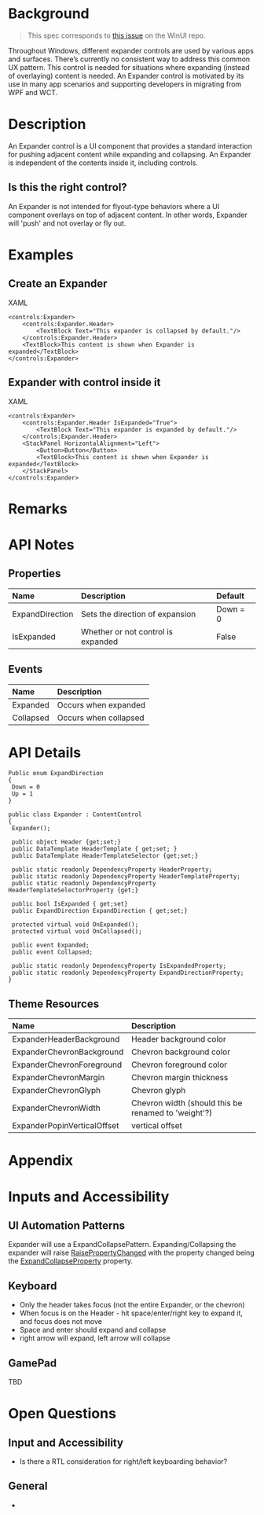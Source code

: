 <!-- The purpose of this spec is to describe a new feature and
its APIs that make up a new feature in WinUI. -->

<!-- There are two audiences for the spec. The first are people
that want to evaluate and give feedback on the API, as part of
the submission process.  When it's complete
it will be incorporated into the public documentation at
docs.microsoft.com (http://docs.microsoft.com/uwp/toolkits/winui/).
Hopefully we'll be able to copy it mostly verbatim.
So the second audience is everyone that reads there to learn how
and why to use this API. -->

# Background
<!-- Use this section to provide background context for the new API(s) 
in this spec. -->

<!-- This section and the appendix are the only sections that likely
do not get copied to docs.microsoft.com; they're just an aid to reading this spec. -->

<!-- If you're modifying an existing API, included a link here to the
existing page(s) -->

<!-- For example, this section is a place to explain why you're adding this API rather than
modifying an existing API. -->

<!-- For example, this is a place to provide a brief explanation of some dependent
area, just explanation enough to understand this new API, rather than telling
the reader "go read 100 pages of background information posted at ...". -->
 > This spec corresponds to [this issue](https://github.com/microsoft/microsoft-ui-xaml/issues/3279) on the WinUI repo. 

Throughout Windows, different expander controls are used by various apps and surfaces. There’s currently no consistent way to address this common UX pattern. This control is needed for situations where expanding (instead of overlaying) content is needed.  An Expander control is motivated by its use in many app scenarios and supporting developers in migrating from WPF and WCT.  

# Description
<!-- Use this section to provide a brief description of the feature.
For an example, see the introduction to the PasswordBox control 
(http://docs.microsoft.com/windows/uwp/design/controls-and-patterns/password-box). -->
An Expander control is a UI component that provides a standard interaction for pushing adjacent content while expanding and collapsing. An Expander is independent of the contents inside it, including controls. 

## Is this the right control?
An Expander is not intended for flyout-type behaviors where a UI component overlays on top of adjacent content. In other words, Expander will 'push' and not overlay or fly out.

# Examples
<!-- Use this section to explain the features of the API, showing
example code with each description. The general format is: 
  feature explanation,
  example code
  feature explanation,
  example code
  etc.-->
  
<!-- Code samples should be in C# and/or C++/WinRT -->

<!-- As an example of this section, see the Examples section for the PasswordBox control 
(https://docs.microsoft.com/windows/uwp/design/controls-and-patterns/password-box#examples). -->

## Create an Expander
XAML
~~~~
<controls:Expander>
    <controls:Expander.Header>
        <TextBlock Text="This expander is collapsed by default."/>
    </controls:Expander.Header>
    <TextBlock>This content is shown when Expander is expanded</TextBlock>
</controls:Expander>
~~~~

## Expander with control inside it

XAML
~~~~
<controls:Expander>
    <controls:Expander.Header IsExpanded="True">
        <TextBlock Text="This expander is expanded by default."/>
    </controls:Expander.Header>
    <StackPanel HorizontalAlignment="Left">
        <Button>Button</Button>
        <TextBlock>This content is shown when Expander is expanded</TextBlock>
    </StackPanel>
</controls:Expander>
~~~~

# Remarks
<!-- Explanation and guidance that doesn't fit into the Examples section. -->

<!-- APIs should only throw exceptions in exceptional conditions; basically,
only when there's a bug in the caller, such as argument exception.  But if for some
reason it's necessary for a caller to catch an exception from an API, call that
out with an explanation either here or in the Examples -->

# API Notes
<!-- Option 1: Give a one or two line description of each API (type
and member), or at least the ones that aren't obvious
from their name.  These descriptions are what show up
in IntelliSense. For properties, specify the default value of the property if it
isn't the type's default (for example an int-typed property that doesn't default to zero.) -->

<!-- Option 2: Put these descriptions in the below API Details section,
with a "///" comment above the member or type. -->
## Properties
| Name | Description | Default |
| :---------- | :------- | :------- |
| ExpandDirection | Sets the direction of expansion | Down = 0 |
| IsExpanded | Whether or not control is expanded | False |

## Events
| Name | Description | 
| :---------- | :------- | 
| Expanded | Occurs when expanded |
| Collapsed| Occurs when collapsed |

# API Details
<!-- The exact API, in MIDL3 format (https://docs.microsoft.com/en-us/uwp/midl-3/) -->
~~~~
Public enum ExpandDirection 
{ 
 Down = 0 
 Up = 1 
} 
 
public class Expander : ContentControl 
{ 
 Expander(); 

 public object Header {get;set;} 
 public DataTemplate HeaderTemplate { get;set; } 
 public DataTemplate HeaderTemplateSelector {get;set;} 

 public static readonly DependencyProperty HeaderProperty; 
 public static readonly DependencyProperty HeaderTemplateProperty; 
 public static readonly DependencyProperty HeaderTemplateSelectorProperty {get;} 

 public bool IsExpanded { get;set} 
 public ExpandDirection ExpandDirection { get;set;} 

 protected virtual void OnExpanded(); 
 protected virtual void OnCollapsed(); 

 public event Expanded; 
 public event Collapsed; 

 public static readonly DependencyProperty IsExpandedProperty; 
 public static readonly DependencyProperty ExpandDirectionProperty; 
} 
~~~~

## Theme Resources

| Name | Description | 
| :---------- | :------- | 
| ExpanderHeaderBackground | Header background color| 
| ExpanderChevronBackground | Chevron background color| 
| ExpanderChevronForeground | Chevron foreground color| 
| ExpanderChevronMargin | Chevron margin thickness| 
| ExpanderChevronGlyph | Chevron glyph| 
| ExpanderChevronWidth | Chevron width (should this be renamed to 'weight'?)| 
| ExpanderPopinVerticalOffset | vertical offset | 

# Appendix
<!-- Anything else that you want to write down for posterity, but 
that isn't necessary to understand the purpose and usage of the API.
For example, implementation details. -->

# Inputs and Accessibility
## UI Automation Patterns
Expander will use a ExpandCollapsePattern. Expanding/Collapsing the expander will raise [RaisePropertyChanged](https://docs.microsoft.com/en-us/uwp/api/windows.ui.xaml.automation.peers.automationpeer.raisepropertychangedevent?view=winrt-19041) with the property changed being the [ExpandCollapseProperty](https://docs.microsoft.com/en-us/uwp/api/windows.ui.xaml.automation.expandcollapsepatternidentifiers.expandcollapsestateproperty?view=winrt-19041) property.

## Keyboard
* Only the header takes focus (not the entire Expander, or the chevron)
*	When focus is on the Header - hit space/enter/right key to expand it, and focus does not move
* Space and enter should expand and collapse 
* right arrow will expand, left arrow will collapse

## GamePad
TBD

# Open Questions

## Input and Accessibility
* Is there a RTL consideration for right/left keyboarding behavior?
## General
*
